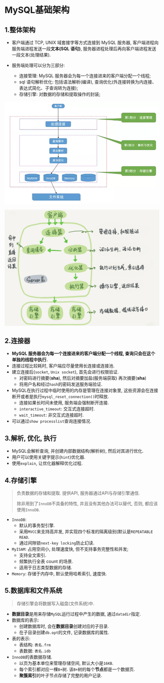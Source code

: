 # MySQL基础架构

## 1.整体架构

- 客户端通过 TCP, UNIX 域套接字等方式连接到 MySQL 服务器, 客户端进程向服务端进程发送一段**文本(SQL 语句)**, 服务器进程处理后再向客户端进程发送一段文本(处理结果).

- 服务端处理可以分为三部分:
    - 连接管理: MySQL 服务器会为每一个连接进来的客户端分配一个线程;
    - sql 语句解析优化: 包括语法解析(编译), 查询优化(外连接转换为内连接、表达式简化、子查询转为连接);
    - 存储引擎: 对数据的存储和提取操作的封装;

![MySQL](./image/mysql.jpg)

![MySQL](./image/mysql.png)

## 2.连接器

- **MySQL 服务器会为每一个连接进来的客户端分配一个线程, 查询只会在这个单独的线程中执行.**
- 连接过程比较耗时, 客户端应尽量使用长连接或连接池. 
- 建立连接后(`socket`, `Unix socket`), 首先会进行权限验证.
    - 对密码进行摘要(**sha**), 然后对摘要加盐(服务端获取) 再次摘要(**sha**)
    - 将用户名和经过`hash`的密码发送服务端验证.
- MySQL在执行过程中临时使用的内存是管理在连接对象里, 这些资源会在连接断开或者是执行`mysql_reset_connection()`时释放.
    - 连接如果长时间未使用, 服务端会强制断开连接.
    - `interactive_timeout`: 交互式连接超时.
    - `wait_timeout`: 非交互式连接超时.
- 可以通过`show processlist`查询连接情况.

## 3.解析, 优化, 执行

- MySQL会解析查询, 并创建内部数据结构(解析树),  然后对其进行优化.
- 用户可以使用关键字提示(`hint`)优化器.
- 使用`explain`, 让优化器解释优化过程.

## 4.存储引擎

> 负责数据的存储和提取. 提供API, 服务器通过API与存储引擎通信.
>
> 除非用到了`InnoDB`不具备的特性, 并且没有其他办法可以替代, 否则, 都应该使用`InnoDB`.

- `InnoDB`: 
    - 默认的事务型引擎.
    - 采用`MVCC`来支持高并发, 并实现四个标准的隔离级别(默认是`REPEATABLE READ`.
    - 通过间隙锁`next-key locking`防止幻读.
- `MyISAM`: 占用空间小, 处理速度快, 但不支持事务完整性和并发;
    - 支持全文索引.
    - 频繁执行全表 count 的场景.
    - 适用于日志类型数据的存储.
- `Memory`: 存储于内存中, 默认使用哈希索引, 速度快.

## 5.数据库和文件系统

> 存储引擎会将数据写入磁盘(文件系统)中.

- **数据目录**是用来存储`MySQL`运行过程中产生的数据, 通过`datadir`指定.
- 数据库的表示:
    - 创建数据库时, 会在**数据目录**创建对应的子目录.
    - 在子目录创建`db.opt`的文件, 记录数据库的属性.
- 表的表示:
    - 表结构: `表名.frm`
    - 表数据: `表名.idb`
- `InnoDB`的表数据存储.
    - 以页为基本单位来管理存储空间, 默认大小是`16KB`.
    - 每个索引都对应一棵`B+`树. 该`B+`树的每个**节点**都是一个数据页.
    - **聚簇索引**的叶子节点存储了完整的用户记录.